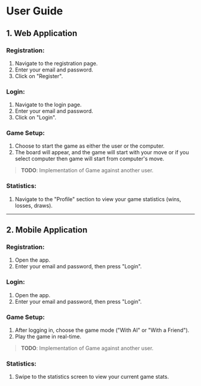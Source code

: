 # User Guide

## 1. Web Application

### Registration:
1. Navigate to the registration page.
2. Enter your email and password.
3. Click on "Register".

### Login:
1. Navigate to the login page.
2. Enter your email and password.
3. Click on "Login".

### Game Setup:
1. Choose to start the game as either the user or the computer.
2. The board will appear, and the game will start with your move or if you select computer then game will start from computer's move.

>**TODO**: Implementation of Game against another user.

### Statistics:
1. Navigate to the "Profile" section to view your game statistics (wins, losses, draws).

---

## 2. Mobile Application

### Registration:
1. Open the app.
2. Enter your email and password, then press "Login".

### Login:
1. Open the app.
2. Enter your email and password, then press "Login".

### Game Setup:
1. After logging in, choose the game mode ("With AI" or "With a Friend").
2. Play the game in real-time.

>**TODO**: Implementation of Game against another user.

### Statistics:
1. Swipe to the statistics screen to view your current game stats.
